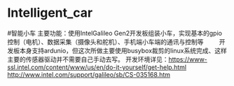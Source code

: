 # Intelligent_car
#智能小车
主要功能：使用IntelGalileo Gen2开发板组装小车，实现基本的gpio控制（电机）、数据采集（摄像头和舵机）、手机端小车端的通讯与控制等
         开发板本身支持ardunio，但这次所做主要使用busybox裁剪的linux系统完成、这样主要的传感器驱动并不需要自己手动去写。
开发环境详见：https://www-ssl.intel.com/content/www/us/en/do-it-yourself/get-help.html
            http://www.intel.com/support/galileo/sb/CS-035168.htm
            
